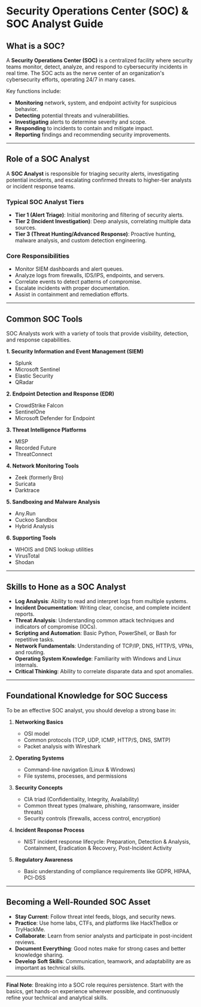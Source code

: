 # Security Operations Center (SOC) & SOC Analyst Guide

## What is a SOC?

A **Security Operations Center (SOC)** is a centralized facility where security teams monitor, detect, analyze, and respond to cybersecurity incidents in real time. The SOC acts as the nerve center of an organization's cybersecurity efforts, operating 24/7 in many cases.

Key functions include:

* **Monitoring** network, system, and endpoint activity for suspicious behavior.
* **Detecting** potential threats and vulnerabilities.
* **Investigating** alerts to determine severity and scope.
* **Responding** to incidents to contain and mitigate impact.
* **Reporting** findings and recommending security improvements.

---

## Role of a SOC Analyst

A **SOC Analyst** is responsible for triaging security alerts, investigating potential incidents, and escalating confirmed threats to higher-tier analysts or incident response teams.

### Typical SOC Analyst Tiers

* **Tier 1 (Alert Triage)**: Initial monitoring and filtering of security alerts.
* **Tier 2 (Incident Investigation)**: Deep analysis, correlating multiple data sources.
* **Tier 3 (Threat Hunting/Advanced Response)**: Proactive hunting, malware analysis, and custom detection engineering.

### Core Responsibilities

* Monitor SIEM dashboards and alert queues.
* Analyze logs from firewalls, IDS/IPS, endpoints, and servers.
* Correlate events to detect patterns of compromise.
* Escalate incidents with proper documentation.
* Assist in containment and remediation efforts.

---

## Common SOC Tools

SOC Analysts work with a variety of tools that provide visibility, detection, and response capabilities.

**1. Security Information and Event Management (SIEM)**

* Splunk
* Microsoft Sentinel
* Elastic Security
* QRadar

**2. Endpoint Detection and Response (EDR)**

* CrowdStrike Falcon
* SentinelOne
* Microsoft Defender for Endpoint

**3. Threat Intelligence Platforms**

* MISP
* Recorded Future
* ThreatConnect

**4. Network Monitoring Tools**

* Zeek (formerly Bro)
* Suricata
* Darktrace

**5. Sandboxing and Malware Analysis**

* Any.Run
* Cuckoo Sandbox
* Hybrid Analysis

**6. Supporting Tools**

* WHOIS and DNS lookup utilities
* VirusTotal
* Shodan

---

## Skills to Hone as a SOC Analyst

* **Log Analysis**: Ability to read and interpret logs from multiple systems.
* **Incident Documentation**: Writing clear, concise, and complete incident reports.
* **Threat Analysis**: Understanding common attack techniques and indicators of compromise (IOCs).
* **Scripting and Automation**: Basic Python, PowerShell, or Bash for repetitive tasks.
* **Network Fundamentals**: Understanding of TCP/IP, DNS, HTTP/S, VPNs, and routing.
* **Operating System Knowledge**: Familiarity with Windows and Linux internals.
* **Critical Thinking**: Ability to correlate disparate data and spot anomalies.

---

## Foundational Knowledge for SOC Success

To be an effective SOC analyst, you should develop a strong base in:

1. **Networking Basics**

   * OSI model
   * Common protocols (TCP, UDP, ICMP, HTTP/S, DNS, SMTP)
   * Packet analysis with Wireshark

2. **Operating Systems**

   * Command-line navigation (Linux & Windows)
   * File systems, processes, and permissions

3. **Security Concepts**

   * CIA triad (Confidentiality, Integrity, Availability)
   * Common threat types (malware, phishing, ransomware, insider threats)
   * Security controls (firewalls, access control, encryption)

4. **Incident Response Process**

   * NIST incident response lifecycle: Preparation, Detection & Analysis, Containment, Eradication & Recovery, Post-Incident Activity

5. **Regulatory Awareness**

   * Basic understanding of compliance requirements like GDPR, HIPAA, PCI-DSS

---

## Becoming a Well-Rounded SOC Asset

* **Stay Current**: Follow threat intel feeds, blogs, and security news.
* **Practice**: Use home labs, CTFs, and platforms like HackTheBox or TryHackMe.
* **Collaborate**: Learn from senior analysts and participate in post-incident reviews.
* **Document Everything**: Good notes make for strong cases and better knowledge sharing.
* **Develop Soft Skills**: Communication, teamwork, and adaptability are as important as technical skills.

---

**Final Note**: Breaking into a SOC role requires persistence. Start with the basics, get hands-on experience wherever possible, and continuously refine your technical and analytical skills.
